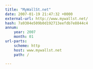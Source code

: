 ```yaml
---
title: "MyWallSt.net"
date: 2007-01-19 21:47:32 +0000
external-url: http://www.mywallst.net/
hash: 7a9304e509b0d192713eefdb7e8844c4
annum:
    year: 2007
    month: 01
url-parts:
    scheme: http
    host: www.mywallst.net
    path: /

---
```



